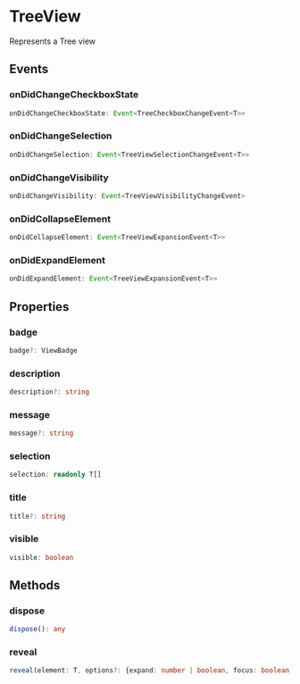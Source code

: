 # TreeView<T>

Represents a Tree view

## Events

### onDidChangeCheckboxState

```typescript
onDidChangeCheckboxState: Event<TreeCheckboxChangeEvent<T>>
```

### onDidChangeSelection

```typescript
onDidChangeSelection: Event<TreeViewSelectionChangeEvent<T>>
```

### onDidChangeVisibility

```typescript
onDidChangeVisibility: Event<TreeViewVisibilityChangeEvent>
```

### onDidCollapseElement

```typescript
onDidCollapseElement: Event<TreeViewExpansionEvent<T>>
```

### onDidExpandElement

```typescript
onDidExpandElement: Event<TreeViewExpansionEvent<T>>
```

## Properties

### badge

```typescript
badge?: ViewBadge
```

### description

```typescript
description?: string
```

### message

```typescript
message?: string
```

### selection

```typescript
selection: readonly T[]
```

### title

```typescript
title?: string
```

### visible

```typescript
visible: boolean
```

## Methods

### dispose

```typescript
dispose(): any
```

### reveal

```typescript
reveal(element: T, options?: {expand: number | boolean, focus: boolean, select: boolean}): Thenable<void>
```

